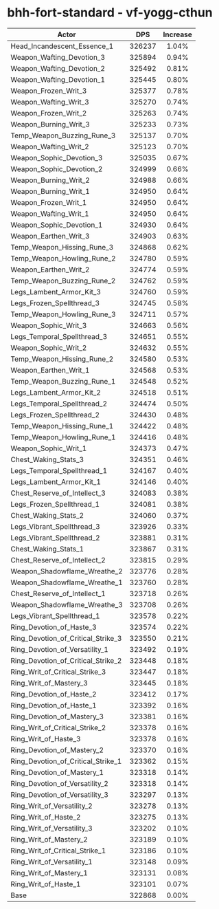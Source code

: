 # bhh-fort-standard - vf-yogg-cthun
| Actor | DPS | Increase |
|---|:---:|:---:|
|Head_Incandescent_Essence_1|326237|1.04%|
|Weapon_Wafting_Devotion_3|325894|0.94%|
|Weapon_Wafting_Devotion_2|325492|0.81%|
|Weapon_Wafting_Devotion_1|325445|0.80%|
|Weapon_Frozen_Writ_3|325377|0.78%|
|Weapon_Wafting_Writ_3|325270|0.74%|
|Weapon_Frozen_Writ_2|325263|0.74%|
|Weapon_Burning_Writ_3|325233|0.73%|
|Temp_Weapon_Buzzing_Rune_3|325137|0.70%|
|Weapon_Wafting_Writ_2|325123|0.70%|
|Weapon_Sophic_Devotion_3|325035|0.67%|
|Weapon_Sophic_Devotion_2|324999|0.66%|
|Weapon_Burning_Writ_2|324988|0.66%|
|Weapon_Burning_Writ_1|324950|0.64%|
|Weapon_Frozen_Writ_1|324950|0.64%|
|Weapon_Wafting_Writ_1|324950|0.64%|
|Weapon_Sophic_Devotion_1|324930|0.64%|
|Weapon_Earthen_Writ_3|324903|0.63%|
|Temp_Weapon_Hissing_Rune_3|324868|0.62%|
|Temp_Weapon_Howling_Rune_2|324780|0.59%|
|Weapon_Earthen_Writ_2|324774|0.59%|
|Temp_Weapon_Buzzing_Rune_2|324762|0.59%|
|Legs_Lambent_Armor_Kit_3|324760|0.59%|
|Legs_Frozen_Spellthread_3|324745|0.58%|
|Temp_Weapon_Howling_Rune_3|324711|0.57%|
|Weapon_Sophic_Writ_3|324663|0.56%|
|Legs_Temporal_Spellthread_3|324651|0.55%|
|Weapon_Sophic_Writ_2|324632|0.55%|
|Temp_Weapon_Hissing_Rune_2|324580|0.53%|
|Weapon_Earthen_Writ_1|324568|0.53%|
|Temp_Weapon_Buzzing_Rune_1|324548|0.52%|
|Legs_Lambent_Armor_Kit_2|324518|0.51%|
|Legs_Temporal_Spellthread_2|324474|0.50%|
|Legs_Frozen_Spellthread_2|324430|0.48%|
|Temp_Weapon_Hissing_Rune_1|324422|0.48%|
|Temp_Weapon_Howling_Rune_1|324416|0.48%|
|Weapon_Sophic_Writ_1|324373|0.47%|
|Chest_Waking_Stats_3|324351|0.46%|
|Legs_Temporal_Spellthread_1|324167|0.40%|
|Legs_Lambent_Armor_Kit_1|324146|0.40%|
|Chest_Reserve_of_Intellect_3|324083|0.38%|
|Legs_Frozen_Spellthread_1|324081|0.38%|
|Chest_Waking_Stats_2|324060|0.37%|
|Legs_Vibrant_Spellthread_3|323926|0.33%|
|Legs_Vibrant_Spellthread_2|323881|0.31%|
|Chest_Waking_Stats_1|323867|0.31%|
|Chest_Reserve_of_Intellect_2|323815|0.29%|
|Weapon_Shadowflame_Wreathe_2|323776|0.28%|
|Weapon_Shadowflame_Wreathe_1|323760|0.28%|
|Chest_Reserve_of_Intellect_1|323718|0.26%|
|Weapon_Shadowflame_Wreathe_3|323708|0.26%|
|Legs_Vibrant_Spellthread_1|323578|0.22%|
|Ring_Devotion_of_Haste_3|323574|0.22%|
|Ring_Devotion_of_Critical_Strike_3|323550|0.21%|
|Ring_Devotion_of_Versatility_1|323492|0.19%|
|Ring_Devotion_of_Critical_Strike_2|323448|0.18%|
|Ring_Writ_of_Critical_Strike_3|323447|0.18%|
|Ring_Writ_of_Mastery_3|323445|0.18%|
|Ring_Devotion_of_Haste_2|323412|0.17%|
|Ring_Devotion_of_Haste_1|323392|0.16%|
|Ring_Devotion_of_Mastery_3|323381|0.16%|
|Ring_Writ_of_Critical_Strike_2|323378|0.16%|
|Ring_Writ_of_Haste_3|323378|0.16%|
|Ring_Devotion_of_Mastery_2|323370|0.16%|
|Ring_Devotion_of_Critical_Strike_1|323362|0.15%|
|Ring_Devotion_of_Mastery_1|323318|0.14%|
|Ring_Devotion_of_Versatility_2|323318|0.14%|
|Ring_Devotion_of_Versatility_3|323297|0.13%|
|Ring_Writ_of_Versatility_2|323278|0.13%|
|Ring_Writ_of_Haste_2|323275|0.13%|
|Ring_Writ_of_Versatility_3|323202|0.10%|
|Ring_Writ_of_Mastery_2|323189|0.10%|
|Ring_Writ_of_Critical_Strike_1|323186|0.10%|
|Ring_Writ_of_Versatility_1|323148|0.09%|
|Ring_Writ_of_Mastery_1|323131|0.08%|
|Ring_Writ_of_Haste_1|323101|0.07%|
|Base|322868|0.00%|
